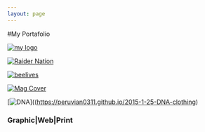 ```yaml
---
layout: page
---
```


#My Portafolio 

[![my logo](https://farm8.staticflickr.com/7483/16149963487_ffabcae43c_o.jpg)](http://peruvian0311.github.io/2015-1-21-Poster)

[![Raider Nation](https://farm8.staticflickr.com/7297/16181186898_71c5309d94_b.jpg)](http://peruvian0311.github.io/2015-1-25-USMC-Raider-Nation)

[![beelives](https://farm8.staticflickr.com/7329/16182973519_cc751e293d_b.jpg "Rachel Hidalgo")](https://peruvian0311.github.io/2015-1-23-Beelives)

[![Mag Cover](https://farm8.staticflickr.com/7332/16183505447_2a915b4d02_b.jpg)](https://peruvian0311.github.io/2015-1-25-Beelives-Mag-Cover)

[![DNA](https://farm8.staticflickr.com/7352/16181849258_555ee2b426_b.jpg)]((https://peruvian0311.github.io/2015-1-25-DNA-clothing)

### Graphic|Web|Print
